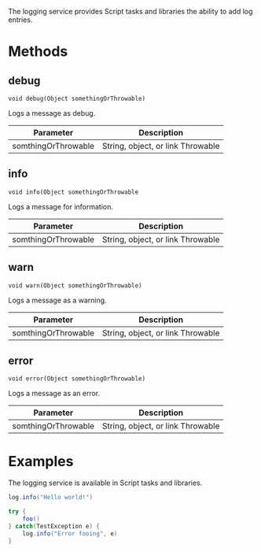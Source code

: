 The logging service provides Script tasks and libraries the ability to add log entries.
# Methods
## debug
    void debug(Object somethingOrThrowable)
Logs a message as debug.

| Parameter | Description |
| ----|----|
| somthingOrThrowable | String, object, or link Throwable |

## info
    void info(Object somethingOrThrowable
Logs a message for information.

| Parameter | Description |
| ----|----|
| somthingOrThrowable | String, object, or link Throwable |

## warn
    void warn(Object somethingOrThrowable)
Logs a message as a warning.

| Parameter | Description |
| ----|----|
| somthingOrThrowable | String, object, or link Throwable |

## error
    void error(Object somethingOrThrowable)
Logs a message as an error.

| Parameter | Description |
| ----|----|
| somthingOrThrowable | String, object, or link Throwable |

# Examples
The logging service is available in Script tasks and libraries.
``` groovy
log.info("Hello world!")
```
``` groovy
try {
    foo()
} catch(TestException e) {
    log.info("Error fooing", e)
}
```
